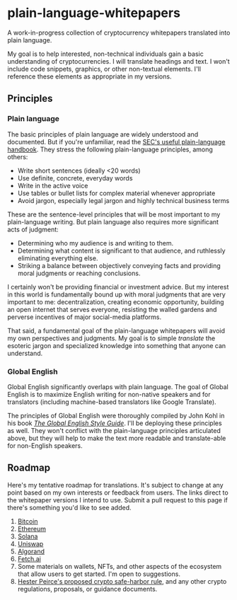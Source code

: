 # plain-language-whitepapers

A work-in-progress collection of cryptocurrency whitepapers translated into plain language. 

My goal is to help interested, non-technical individuals gain a basic understanding of cryptocurrencies. I will translate headings and text. I won't include code snippets, graphics, or other non-textual elements. I'll reference these elements as appropriate in my versions.

## Principles

### Plain language 

The basic principles of plain language are widely understood and documented. But if you're unfamiliar, read the [SEC's useful plain-language handbook](https://www.sec.gov/pdf/handbook.pdf). They stress the following plain-language principles, among others:

- Write short sentences (ideally <20 words)
- Use definite, concrete, everyday words
- Write in the active voice
- Use tables or bullet lists for complex material whenever appropriate
- Avoid jargon, especially legal jargon and highly technical business terms

These are the sentence-level principles that will be most important to my plain-language writing. But plain language also requires more significant acts of judgment:

- Determining who my audience is and writing to them. 
- Determining what content is significant to that audience, and ruthlessly eliminating everything else.
- Striking a balance between objectively conveying facts and providing moral judgments or reaching conclusions. 

I certainly won't be providing financial or investment advice. But my interest in this world is fundamentally bound up with moral judgments that are very important to me: decentralization, creating economic opportunity, building an open internet that serves everyone, resisting the walled gardens and perverse incentives of major social-media platforms. 

That said, a fundamental goal of the plain-language whitepapers will avoid my own perspectives and judgments. My goal is to simple *translate* the esoteric jargon and specialized knowledge into something that anyone can understand.

### Global English

Global English significantly overlaps with plain language. The goal of Global English is to maximize English writing for non-native speakers and for translators (including machine-based translators like Google Translate).

The principles of Global English were thoroughly compiled by John Kohl in his book [*The Global English Style Guide*](https://openlibrary.org/works/OL13620739W/The_global_English_style_guide?edition=globalenglishsty00kohl). I'll be deploying these principles as well. They won't conflict with the plain-language principles articulated above, but they will help to make the text more readable and translate-able for non-English speakers.

## Roadmap

Here's my tentative roadmap for translations. It's subject to change at any point based on my own interests or feedback from users. The links direct to the whitepaper versions I intend to use. Submit a pull request to this page if there's something you'd like to see added.

1. [Bitcoin](https://bitcoin.org/bitcoin.pdf)
2. [Ethereum](https://ethereum.org/en/whitepaper/)
3. [Solana](https://solana.com/solana-whitepaper.pdf)
4. [Uniswap](https://uniswap.org/whitepaper-v3.pdf)
5. [Algorand](https://www.algorand.com/technology/white-papers)
6. [Fetch.ai](https://fetch.ai/wp-content/uploads/2019/10/Fetch.AI-Economics-white-paper.pdf)
7. Some materials on wallets, NFTs, and other aspects of the ecosystem that allow users to get started. I'm open to suggestions.
8. [Hester Peirce's proposed crypto safe-harbor rule](https://github.com/CommissionerPeirce/SafeHarbor2.0), and any other crypto regulations, proposals, or guidance documents.